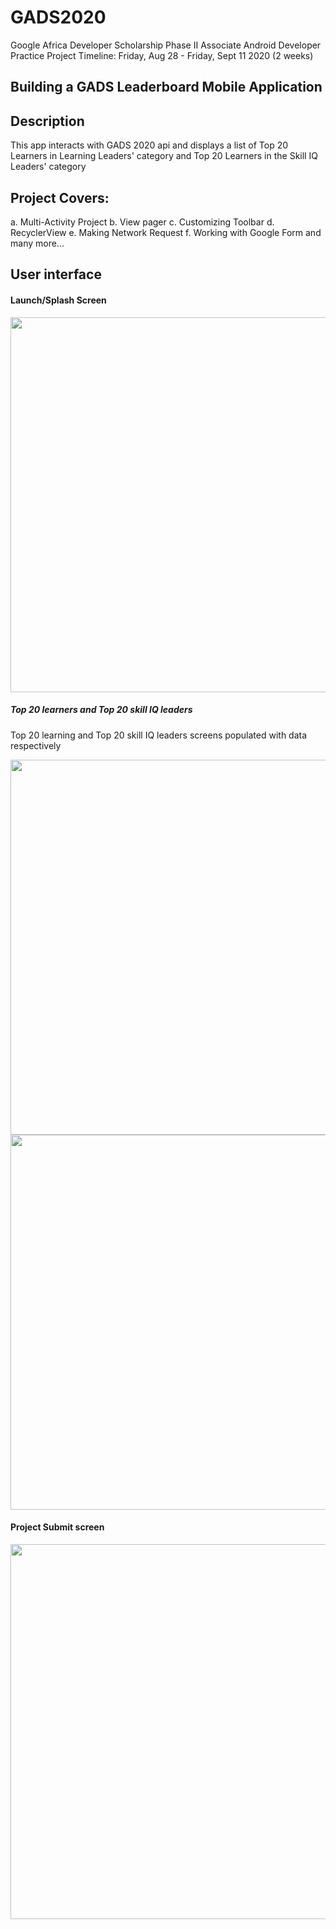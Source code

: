 # GADS2020
Google Africa Developer Scholarship Phase II
Associate Android Developer Practice Project
Timeline: Friday, Aug 28 - Friday, Sept 11 2020 (2 weeks)

## Building a GADS Leaderboard Mobile Application

## Description
This app interacts with GADS 2020 api and displays a list of Top 20 Learners in Learning Leaders' category and Top 20 Learners in the Skill IQ Leaders' category  
## Project Covers:
a. Multi-Activity Project
b. View pager
c. Customizing Toolbar
d. RecyclerView
e. Making Network Request
f. Working with Google Form and many more...

## User interface
#### Launch/Splash Screen

<image src="snapshots/launch.jpg" height="600px" />

##### Top 20 learners and Top 20 skill IQ leaders 
Top 20 learning and Top 20 skill IQ leaders screens populated with data respectively


<image src="snapshots/leaderboard.jpg" height="600px" />    <image src="snapshots/skill.jpg" height="600px" />

#### Project Submit screen


<image src="snapshots/submit.jpg" height="600px" />

